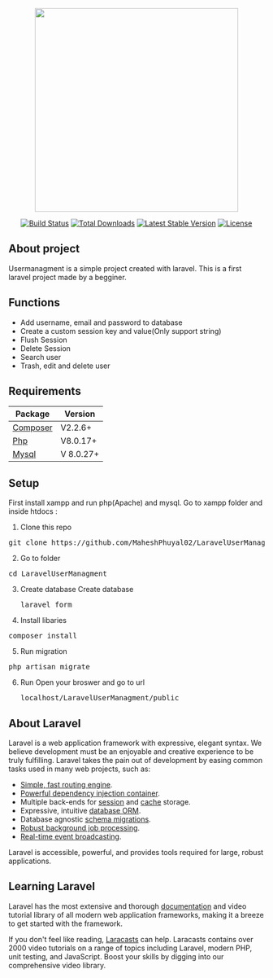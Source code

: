 <p align="center"><a href="https://laravel.com" target="_blank"><img src="https://raw.githubusercontent.com/laravel/art/master/logo-lockup/5%20SVG/2%20CMYK/1%20Full%20Color/laravel-logolockup-cmyk-red.svg" width="400"></a></p>

<p align="center">
<a href="https://travis-ci.org/laravel/framework"><img src="https://travis-ci.org/laravel/framework.svg" alt="Build Status"></a>
<a href="https://packagist.org/packages/laravel/framework"><img src="https://img.shields.io/packagist/dt/laravel/framework" alt="Total Downloads"></a>
<a href="https://packagist.org/packages/laravel/framework"><img src="https://img.shields.io/packagist/v/laravel/framework" alt="Latest Stable Version"></a>
<a href="https://packagist.org/packages/laravel/framework"><img src="https://img.shields.io/packagist/l/laravel/framework" alt="License"></a>
</p>

## About project 
Usermanagment is a simple project created with laravel. This is a first laravel project made by a begginer.

## Functions
- Add username, email and password to database
- Create a custom session key and value(Only support string)
- Flush Session
- Delete Session
- Search user
- Trash, edit and delete user

## Requirements
<table>
<thead>
<tr>
<th>Package</th>
<th>Version</th>
</tr>
</thead>
<tbody>
<tr>
<td>
<a href="https://getcomposer.org/" rel="nofollow">Composer</a></td>
<td>V2.2.6+</td>
</tr>
<tr>
<td><a href="https://www.php.net/" rel="nofollow">Php</a></td>
<td>V8.0.17+</td>
</tr>
<tr>
<td><a href="https://www.mysql.com/" rel="nofollow">Mysql</a></td>
<td>V 8.0.27+</td>
</tr>
</tbody>
</table>

## Setup
First install xampp and run php(Apache) and mysql. Go to xampp folder and inside htdocs :

1. Clone this repo
<pre>git clone https://github.com/MaheshPhuyal02/LaravelUserManagment.git </pre>

2. Go to folder
<pre>cd LaravelUserManagment</pre>

3. Create database
Create database <pre>laravel_form</pre>

4. Install libaries
<pre>composer install</pre>

5. Run migration
<pre>php artisan migrate</pre>

6. Run 
Open your broswer and go to url <pre>localhost/LaravelUserManagment/public</pre>


## About Laravel

Laravel is a web application framework with expressive, elegant syntax. We believe development must be an enjoyable and creative experience to be truly fulfilling. Laravel takes the pain out of development by easing common tasks used in many web projects, such as:

- [Simple, fast routing engine](https://laravel.com/docs/routing).
- [Powerful dependency injection container](https://laravel.com/docs/container).
- Multiple back-ends for [session](https://laravel.com/docs/session) and [cache](https://laravel.com/docs/cache) storage.
- Expressive, intuitive [database ORM](https://laravel.com/docs/eloquent).
- Database agnostic [schema migrations](https://laravel.com/docs/migrations).
- [Robust background job processing](https://laravel.com/docs/queues).
- [Real-time event broadcasting](https://laravel.com/docs/broadcasting).

Laravel is accessible, powerful, and provides tools required for large, robust applications.

## Learning Laravel

Laravel has the most extensive and thorough [documentation](https://laravel.com/docs) and video tutorial library of all modern web application frameworks, making it a breeze to get started with the framework.

If you don't feel like reading, [Laracasts](https://laracasts.com) can help. Laracasts contains over 2000 video tutorials on a range of topics including Laravel, modern PHP, unit testing, and JavaScript. Boost your skills by digging into our comprehensive video library.
